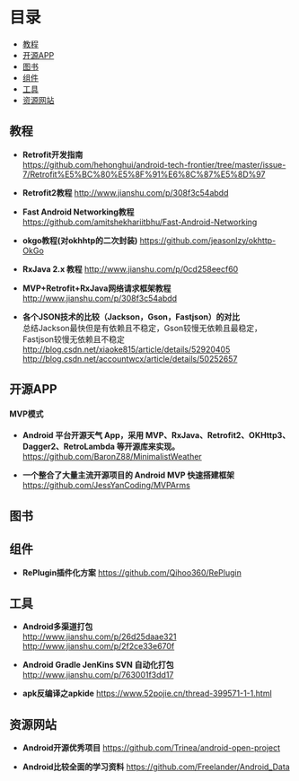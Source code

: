 # 目录
* [教程](#教程)
* [开源APP](#开源app)
* [图书](#图书)
* [组件](#组件)
* [工具](#工具)
* [资源网站](#资源网站)

## 教程

* **Retrofit开发指南**<br>
https://github.com/hehonghui/android-tech-frontier/tree/master/issue-7/Retrofit%E5%BC%80%E5%8F%91%E6%8C%87%E5%8D%97

* **Retrofit2教程**
http://www.jianshu.com/p/308f3c54abdd

* **Fast Android Networking教程**
https://github.com/amitshekhariitbhu/Fast-Android-Networking

* **okgo教程(对okhhtp的二次封装)**
https://github.com/jeasonlzy/okhttp-OkGo

* **RxJava 2.x 教程**
http://www.jianshu.com/p/0cd258eecf60

* **MVP+Retrofit+RxJava网络请求框架教程**
http://www.jianshu.com/p/308f3c54abdd

* **各个JSON技术的比较（Jackson，Gson，Fastjson）的对比**<br>
总结Jackson最快但是有依赖且不稳定，Gson较慢无依赖且最稳定，Fastjson较慢无依赖且不稳定
http://blog.csdn.net/xiaoke815/article/details/52920405<br>
http://blog.csdn.net/accountwcx/article/details/50252657

## 开源APP

#### MVP模式

* **Android 平台开源天气 App，采用 MVP、RxJava、Retrofit2、OKHttp3、Dagger2、RetroLambda 等开源库来实现。**<br>
https://github.com/BaronZ88/MinimalistWeather

* **一个整合了大量主流开源项目的 Android MVP 快速搭建框架**<br>
https://github.com/JessYanCoding/MVPArms

## 图书

## 组件

* **RePlugin插件化方案**
https://github.com/Qihoo360/RePlugin

## 工具

* **Android多渠道打包**<br>
http://www.jianshu.com/p/26d25daae321<br>
http://www.jianshu.com/p/2f2ce33e670f

* **Android Gradle JenKins SVN 自动化打包**<br>
http://www.jianshu.com/p/763001f3dd17

* **apk反编译之apkide**
https://www.52pojie.cn/thread-399571-1-1.html

## 资源网站

* **Android开源优秀项目**
https://github.com/Trinea/android-open-project

* **Android比较全面的学习资料**
https://github.com/Freelander/Android_Data
